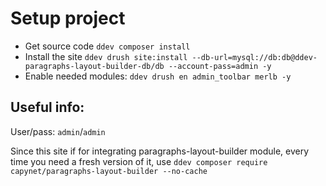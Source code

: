 # Setup project

- Get source code `ddev composer install`
- Install the site `ddev drush site:install --db-url=mysql://db:db@ddev-paragraphs-layout-builder-db/db --account-pass=admin -y`
- Enable needed modules: `ddev drush en admin_toolbar merlb -y`

## Useful info:

User/pass: `admin`/`admin`

Since this site if for integrating paragraphs-layout-builder module, every time you need a fresh version of it, use `ddev composer require capynet/paragraphs-layout-builder --no-cache`
